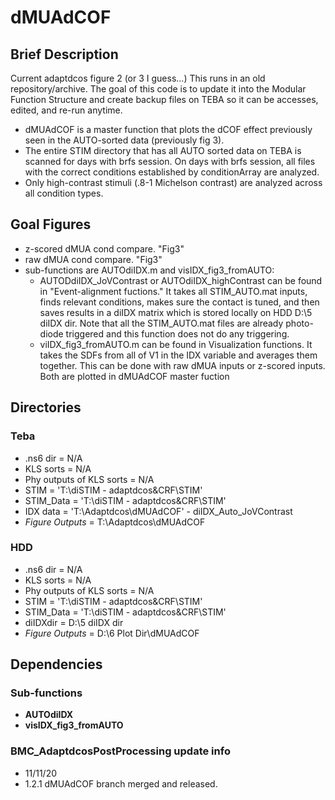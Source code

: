 # dMUAdCOF

## Brief Description
Current adaptdcos figure 2 (or 3 I guess...)
This runs in an old repository/archive. The goal of this code is to
update it into the Modular Function Structure and create backup files on
TEBA so it can be accesses, edited, and re-run anytime. 
- dMUAdCOF is a master function that plots the dCOF effect previously seen in the AUTO-sorted data (previously fig 3).
- The entire STIM directory that has all AUTO sorted data on TEBA is scanned for days with brfs session. On days with brfs session, all files with the correct conditions established by conditionArray are analyzed.
- Only high-contrast stimuli (.8-1 Michelson contrast) are analyzed across all condition types.

## Goal Figures
- z-scored dMUA cond compare. "Fig3"
- raw dMUA cond compare. "Fig3"
- sub-functions are AUTOdiIDX.m and visIDX_fig3_fromAUTO:
   - AUTODdiIDX_JoVContrast or AUTOdiIDX_highContrast can be found in "Event-alignment fuctions." It takes all STIM_AUTO.mat inputs, finds relevant conditions, makes sure the contact is  tuned, and then saves results in a diIDX matrix which is stored locally on HDD D:\5 diIDX dir\. Note that all the STIM_AUTO.mat files are already photo-diode triggered and this function does not do any triggering.
   - viIDX_fig3_fromAUTO.m can be found in Visualization functions. It takes the SDFs from all of V1 in the IDX variable and averages them together. This can be done with raw dMUA inputs or z-scored inputs. Both are plotted in dMUAdCOF master fuction


## Directories
### Teba
- .ns6 dir                  = N/A
- KLS sorts                 = N/A
- Phy outputs of KLS sorts  = N/A
- STIM                      = 'T:\diSTIM - adaptdcos&CRF\STIM\'
- STIM_Data                 = 'T:\diSTIM - adaptdcos&CRF\STIM\' 
- IDX data                  = 'T:\Adaptdcos\dMUAdCOF' - diIDX_Auto_JoVContrast
- *Figure Outputs*          = T:\Adaptdcos\dMUAdCOF


### HDD
- .ns6 dir                  = N/A
- KLS sorts                 = N/A
- Phy outputs of KLS sorts  = N/A
- STIM                      = 'T:\diSTIM - adaptdcos&CRF\STIM\'
- STIM_Data                 = 'T:\diSTIM - adaptdcos&CRF\STIM\'
- diIDXdir                  = D:\5 diIDX dir
- *Figure Outputs*          = D:\6 Plot Dir\dMUAdCOF

   
## Dependencies
### Sub-functions
- **AUTOdiIDX** 
- **visIDX_fig3_fromAUTO**


### BMC_AdaptdcosPostProcessing update info
- 11/11/20
- 1.2.1 dMUAdCOF branch merged and released.
